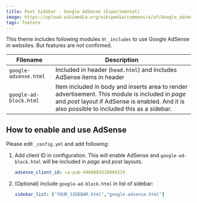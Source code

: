 ```yaml
---
title: Post Sidebar - Google AdSense (Experimental)
image: https://upload.wikimedia.org/wikipedia/commons/a/af/Google_adsense.jpg
tags: feature
---
```


This theme includes following modules in `_includes` to use Google AdSense in websites. But features are not confirmed.

|Filename|Description|
|--------|-----------|
|`google-adsense.html`|Included in header (`head.html`) and includes AdSense items in header|
|`google-ad-block.html`|Item included in body and inserts area to render advertisement. This module is included in *page* and *post* layout if AdSense is enabled. And it is also possible to included this as a sidebar.|

## How to enable and use AdSense

Please edit `_config.yml` and add following:

1. Add client ID in configuration.
   This will enable AdSense and `google-ad-block.html` will be included in *page* and *post* layouts.
    ```yml
    adsense_client_id: ca-pub-9466084318094329
    ```
1. (Optional) include `google-ad-block.html` in list of sidebar:
    ```yml
    sidebar_list: ["YOUR_SIDEBAR.html","google-adsense.html"]
    ```
